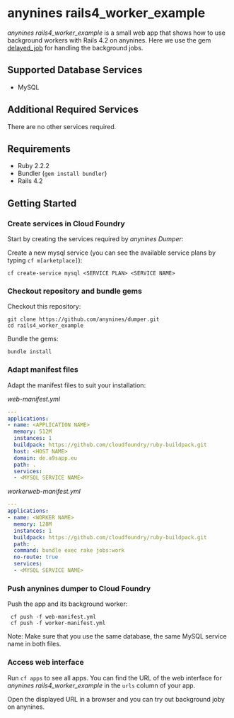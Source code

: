 # anynines rails4_worker_example
*anynines rails4_worker_example* is a small web app that shows how to use background workers with Rails 4.2 on anynines. Here we use the gem [delayed_job](https://github.com/collectiveidea/delayed_job) for handling the background jobs.

## Supported Database Services
- MySQL

## Additional Required Services
There are no other services required.

## Requirements
- Ruby 2.2.2
- Bundler (`gem install bundler`)
- Rails 4.2

## Getting Started
### Create services in Cloud Foundry
Start by creating the services required by *anynines Dumper*:

Create a new mysql service (you can see the available service plans by typing `cf m[arketplace]`):
```SHELL
cf create-service mysql <SERVICE PLAN> <SERVICE NAME>
```

### Checkout repository and bundle gems
Checkout this repository:
```SHELL
git clone https://github.com/anynines/dumper.git
cd rails4_worker_example
```
Bundle the gems:
```SHELL
bundle install
```

### Adapt manifest files
Adapt the manifest files to suit your installation:

*web-manifest.yml*
```YAML
---
applications:
- name: <APPLICATION NAME>
  memory: 512M
  instances: 1
  buildpack: https://github.com/cloudfoundry/ruby-buildpack.git
  host: <HOST NAME>
  domain: de.a9sapp.eu
  path: .
  services:
  - <MYSQL SERVICE NAME>
```

*workerweb-manifest.yml*
```YAML
---
applications:
- name: <WORKER NAME>
  memory: 128M
  instances: 1
  buildpack: https://github.com/cloudfoundry/ruby-buildpack.git
  path: .
  command: bundle exec rake jobs:work
  no-route: true
  services:
  - <MYSQL SERVICE NAME>
```

### Push anynines dumper to Cloud Foundry
Push the app and its background worker:
```SHELL
 cf push -f web-manifest.yml
 cf push -f worker-manifest.yml
```

Note: Make sure that you use the same database, the same MySQL service name in both files.

### Access web interface
Run `cf apps` to see all apps. You can find the URL of the web interface for *anynines rails4_worker_example* in the `urls` column of your app.

Open the displayed URL in a browser and you can try out background joby on anynines.
